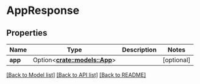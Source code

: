 # AppResponse

## Properties

Name | Type | Description | Notes
------------ | ------------- | ------------- | -------------
**app** | Option<[**crate::models::App**](app.md)> |  | [optional]

[[Back to Model list]](../README.md#documentation-for-models) [[Back to API list]](../README.md#documentation-for-api-endpoints) [[Back to README]](../README.md)


